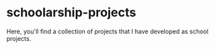 # schoolarship-projects
Here, you'll find a collection of projects that I have developed as school projects.
